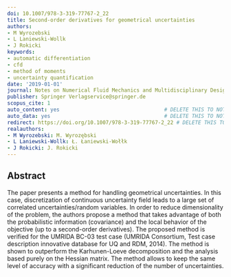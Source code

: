 ```yaml
---
doi: 10.1007/978-3-319-77767-2_22
title: Second-order derivatives for geometrical uncertainties
authors:
- M Wyrozebski
- L Laniewski-Wollk
- J Rokicki
keywords:
- automatic differentiation
- cfd
- method of moments
- uncertainty quantification
date: '2019-01-01'
journal: Notes on Numerical Fluid Mechanics and Multidisciplinary Design
publisher: Springer Verlagservice@springer.de
scopus_cite: 1
auto_content: yes                                  # DELETE THIS TO NOT AUTO GENERATE CONTENT
auto_data: yes                                     # DELETE THIS TO NOT AUTO GENERATE METADATA
redirect: https://doi.org/10.1007/978-3-319-77767-2_22 # DELETE THIS TO NOT REDIRECT
realauthors:
- M Wyrozebski: M. Wyrozębski
- L Laniewski-Wollk: Ł. Łaniewski-Wołłk
- J Rokicki: J. Rokicki
---
```



## Abstract
The paper presents a method for handling geometrical uncertainties. In this case, discretization of continuous uncertainty field leads to a large set of correlated uncertainties/random variables. In order to reduce dimensionality of the problem, the authors propose a method that takes advantage of both the probabilistic information (covariance) and the local behavior of the objective (up to a second-order derivatives). The proposed method is verified for the UMRIDA BC-03 test case (UMRIDA Consortium, Test case description innovative database for UQ and RDM, 2014). The method is shown to outperform the Karhunen-Loeve decomposition and the analysis based purely on the Hessian matrix. The method allows to keep the same level of accuracy with a significant reduction of the number of uncertainties.
